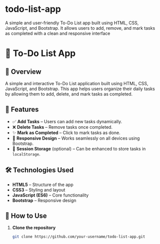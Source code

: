 # todo-list-app
A simple and user-friendly To-Do List app built using HTML, CSS, JavaScript, and Bootstrap. It allows users to add, remove, and mark tasks as completed with a clean and responsive interface
# 📝 To-Do List App  

## 📌 Overview  
A simple and interactive To-Do List application built using HTML, CSS, JavaScript, and Bootstrap. This app helps users organize their daily tasks by allowing them to add, delete, and mark tasks as completed.  

## 🎯 Features  
- ✅ **Add Tasks** – Users can add new tasks dynamically.  
- ❌ **Delete Tasks** – Remove tasks once completed.  
- ✨ **Mark as Completed** – Click to mark tasks as done.  
- 📱 **Responsive Design** – Works seamlessly on all devices using Bootstrap.  
- 💾 **Session Storage** (optional) – Can be enhanced to store tasks in `localStorage`.  

## 🛠️ Technologies Used  
- **HTML5** – Structure of the app  
- **CSS3** – Styling and layout  
- **JavaScript (ES6)** – Core functionality  
- **Bootstrap** – Responsive design  

## 🚀 How to Use  
1. **Clone the repository**  
   ```sh
   git clone https://github.com/your-username/todo-list-app.git
